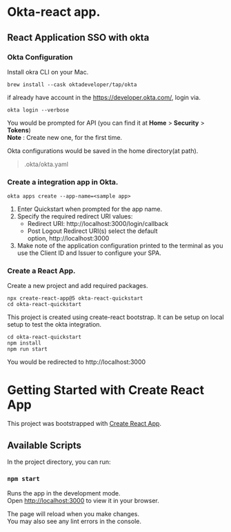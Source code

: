 # Okta-react app.
## React Application SSO with okta

### Okta Configuration
Install okra CLI on your Mac.
```
brew install --cask oktadeveloper/tap/okta
```
if already have account in the https://developer.okta.com/, login via.
```
okta login --verbose
```
You would be prompted for API (you can find it at **Home** > **Security** > **Tokens**)  
**Note** : Create new one, for the first time.

Okta configurations would be saved in the home directory(at path).
> .okta/okta.yaml 

### Create a integration app in Okta.
```
okta apps create --app-name=<sample app>
```
1. Enter Quickstart when prompted for the app name.
2. Specify the required redirect URI values:
    * Redirect URI: http://localhost:3000/login/callback
    * Post Logout Redirect URI(s) select the default option, http://localhost:3000 
3. Make note of the application configuration printed to the terminal as you use the Client ID and Issuer to configure your SPA.
 
### Create a React App.

Create a new project and add required packages.
```
npx create-react-app@5 okta-react-quickstart
cd okta-react-quickstart
```

This project is created using create-react bootstrap.
It can be setup on local setup to test the okta integration.

```
cd okta-react-quickstart
npm install
npm run start
```

You would be redirected to http://localhost:3000


# Getting Started with Create React App

This project was bootstrapped with [Create React App](https://github.com/facebook/create-react-app).

## Available Scripts

In the project directory, you can run:

### `npm start`

Runs the app in the development mode.\
Open [http://localhost:3000](http://localhost:3000) to view it in your browser.

The page will reload when you make changes.\
You may also see any lint errors in the console.



